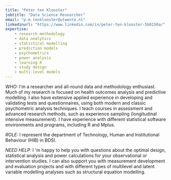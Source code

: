 ```yaml
---
title: "Peter ten Klooster"
jobtitle: "Data Science Researcher"
email: "p.m.tenklooster@utwente.nl"
linkedinurl: "https://www.linkedin.com/in/peter-ten-klooster-5b0150a/"
expertise:
    - research methodology
    - data analytics
    - statistical modelling
    - prediction models
    - psychometrics
    - power analysis
    - learning R
    - study design
    - multi-level models
---
```


*WHO:* I'm a researcher and all-round data and methodology enthusiast. Much of my research is focused on health outcomes analysis and predictive modelling. I also have extensive applied experience in developing and validating tests and questionnaires, using both modern and classic psychometric analysis techniques. I teach courses in assessment and advanced research methods, such as experience sampling (longitudinal intensive measurement). I have experience with different statistical software environments and programs, including R and Mplus.

*ROLE:* I represent the department of Technology, Human and Institutional Behaviour (HIB) in BDSI.

*NEED HELP:* I 'm happy to help you with questions about the optimal design, statistical analysis and power calculations for your observational or intervention studies. I can also support you with measurement development and evaluation projects and with different types of multilevel and latent variable modelling analyses such as structural equation modelling. 
